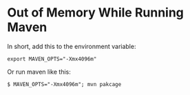 # Out of Memory While Running Maven

In short, add this to the environment variable:

```console
export MAVEN_OPTS="-Xmx4096m"
```

Or run maven like this:

```console
$ MAVEN_OPTS="-Xmx4096m"; mvn pakcage
```
